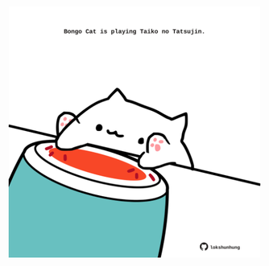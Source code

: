 <!-- built at 21/04/2022, 23:00:56 UTC -->
<p align="center">
  <img width="500" height="500" src="./ReadmeImage.svg">
</p>
